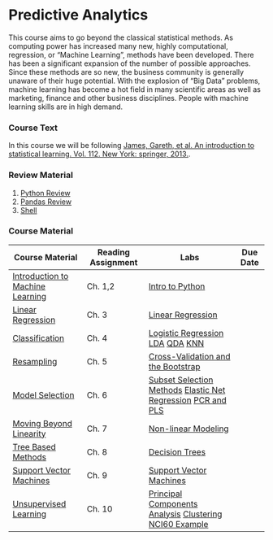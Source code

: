 # Predictive Analytics

This course aims to go beyond the classical statistical methods. As computing power has increased many new, highly computational, regression, or “Machine Learning”, methods have been developed. There has been a significant expansion of the number of possible approaches. Since these methods are so new, the business community is generally unaware of their huge potential. With the explosion of “Big Data” problems, machine learning has become a hot field in many scientific areas as well as marketing, finance and other business disciplines. People with machine learning skills are in high demand.


### Course Text

In this course we will be following [James, Gareth, et al. An introduction to statistical learning. Vol. 112. New York: springer, 2013.](https://statlearning.com/ISLR%20Seventh%20Printing.pdf).

### Review Material
1. [Python Review]()
1. [Pandas Review]()
1. [Shell]()

### Course Material

| **Course Material**                           | **Reading Assignment** | **Labs**                                                                | **Due Date** |
|-----------------------------------------------|------------------------|-------------------------------------------------------------------------|--------------|
| [Introduction to Machine Learning]()          | Ch. 1,2                | [Intro to Python]()                                                     |              |
| [Linear Regression]()                         | Ch. 3                  | [Linear Regression]()                                                   |              |
| [Classification]()                            | Ch. 4                  | [Logistic Regression]() [LDA]() [QDA]() [KNN]()                         |              |
| [Resampling]()                                | Ch. 5                  | [Cross-Validation and the Bootstrap]()                                  |              |
| [Model Selection]()                           | Ch. 6                  | [Subset Selection Methods]() [Elastic Net Regression]() [PCR and PLS]() |              |
| [Moving Beyond Linearity]()                   | Ch. 7                  | [Non-linear Modeling]()                                                 |              |
| [Tree Based Methods]()                        | Ch. 8                  | [Decision Trees]()                                                      |              |
| [Support Vector Machines]()                   | Ch. 9                  | [Support Vector Machines]()                                             |              |
| [Unsupervised Learning]()                     | Ch. 10                 | [Principal Components Analysis]() [Clustering]() [NCI60 Example]()      |              |

